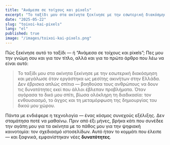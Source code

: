 ```yaml
---
title: "Ανάμεσα σε τοίχους και pixels"
excerpt: "Το ταξίδι μου στα ακίνητα ξεκίνησε με την εσωτερική διακόσμηση και εξελίχθηκε με την τεχνολογία."
date: "2025-05-22"
slug: "toixoi-kai-pixels"
lang: "el"
published: true
image: "/images/toixoi-kai-pixels.png"
---
```


Πώς ξεκίνησε αυτό το ταξίδι — ή “Ανάμεσα σε τοίχους και pixels”; Πες μου την γνώμη σου και για τον τίτλο, αλλά και για το πρώτο άρθρο που λέω να είναι αυτό:

> Το ταξίδι μου στα ακίνητα ξεκίνησε με την εσωτερική διακόσμηση και μεγάλωσε όταν εργάστηκα ως μεσίτης ακινήτων στην Ελλάδα. Δεν έβρισκα απλώς σπίτια — βοηθούσα τους ανθρώπους να δουν τις δυνατότητες εκεί που άλλοι έβλεπαν προβλήματα. Όταν αγόρασα το δικό μου σπίτι, βίωσα ολόκληρη τη διαδικασία: τον ενθουσιασμό, το άγχος και τη μεταμόρφωση της δημιουργίας του δικού μου χώρου.

Πάντα με ενδιέφερε η τεχνολογία — ένας κόσμος συνεχούς εξέλιξης. Δεν σταμάτησα ποτέ να μαθαίνω. Πριν από έξι μήνες, βρήκα κάτι που συνέδεε την αγάπη μου για τα ακίνητα με το πάθος μου για την ψηφιακή καινοτομία: τον σχεδιασμό ιστοσελίδων. Αυτό ήταν το κομμάτι που έλειπε — και ξαφνικά, εμφανίστηκαν νέες **δυνατότητες**.
